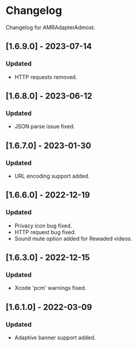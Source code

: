 # Changelog

Changelog for AMRAdapterAdmost. 

## [1.6.9.0] - 2023-07-14
### Updated
- HTTP requests removed.

## [1.6.8.0] - 2023-06-12
### Updated
- JSON parse issue fixed.

## [1.6.7.0] - 2023-01-30
### Updated
- URL encoding support added.

## [1.6.6.0] - 2022-12-19
### Updated
- Privacy icon bug fixed.
- HTTP request bug fixed.
- Sound mute option added for Rewaded videos.

## [1.6.3.0] - 2022-12-15
### Updated
- Xcode 'pcm' warnings fixed.

## [1.6.1.0] - 2022-03-09
### Updated
- Adaptive banner support added.
